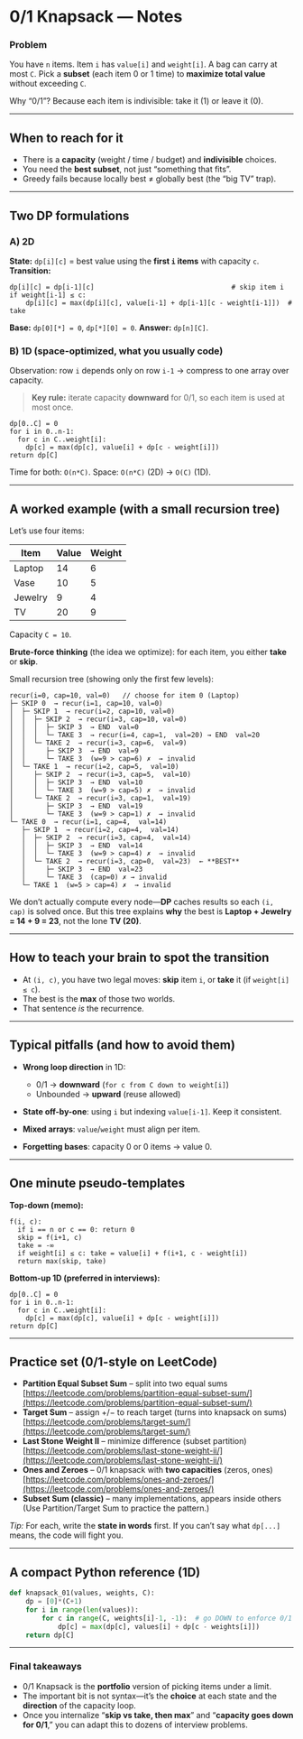 
# 0/1 Knapsack — Notes 

### Problem

You have `n` items. Item `i` has `value[i]` and `weight[i]`. A bag can carry at most `C`.
Pick a **subset** (each item 0 or 1 time) to **maximize total value** without exceeding `C`.

Why “0/1”?
Because each item is indivisible: take it (1) or leave it (0).

---

## When to reach for it

* There is a **capacity** (weight / time / budget) and **indivisible** choices.
* You need the **best subset**, not just “something that fits”.
* Greedy fails because locally best ≠ globally best (the “big TV” trap).

---

## Two DP formulations

### A) 2D 

**State:** `dp[i][c]` = best value using the **first `i` items** with capacity `c`.
**Transition:**

```
dp[i][c] = dp[i-1][c]                                  # skip item i
if weight[i-1] ≤ c:
    dp[i][c] = max(dp[i][c], value[i-1] + dp[i-1][c - weight[i-1]])  # take
```

**Base:** `dp[0][*] = 0`, `dp[*][0] = 0`.
**Answer:** `dp[n][C]`.

### B) 1D (space-optimized, what you usually code)

Observation: row `i` depends only on row `i-1` → compress to one array over capacity.

> **Key rule:** iterate capacity **downward** for 0/1, so each item is used at most once.

```
dp[0..C] = 0
for i in 0..n-1:
  for c in C..weight[i]:
    dp[c] = max(dp[c], value[i] + dp[c - weight[i]])
return dp[C]
```

Time for both: `O(n*C)`. Space: `O(n*C)` (2D) → `O(C)` (1D).

---

## A worked example (with a small recursion tree)

Let’s use four items:

| Item    | Value | Weight |
| ------- | ----- | ------ |
| Laptop  | 14    | 6      |
| Vase    | 10    | 5      |
| Jewelry | 9     | 4      |
| TV      | 20    | 9      |

Capacity `C = 10`.

**Brute-force thinking** (the idea we optimize): for each item, you either **take** or **skip**.

Small recursion tree (showing only the first few levels):

```
recur(i=0, cap=10, val=0)   // choose for item 0 (Laptop)
├─ SKIP 0  → recur(i=1, cap=10, val=0)
│  ├─ SKIP 1  → recur(i=2, cap=10, val=0)
│  │  ├─ SKIP 2  → recur(i=3, cap=10, val=0)
│  │  │  ├─ SKIP 3  → END  val=0
│  │  │  └─ TAKE 3  → recur(i=4, cap=1,  val=20) → END  val=20
│  │  └─ TAKE 2  → recur(i=3, cap=6,  val=9)
│  │     ├─ SKIP 3  → END  val=9
│  │     └─ TAKE 3  (w=9 > cap=6) ✗  → invalid
│  └─ TAKE 1  → recur(i=2, cap=5,  val=10)
│     ├─ SKIP 2  → recur(i=3, cap=5,  val=10)
│     │  ├─ SKIP 3  → END  val=10
│     │  └─ TAKE 3  (w=9 > cap=5) ✗  → invalid
│     └─ TAKE 2  → recur(i=3, cap=1,  val=19)
│        ├─ SKIP 3  → END  val=19
│        └─ TAKE 3  (w=9 > cap=1) ✗  → invalid
└─ TAKE 0  → recur(i=1, cap=4,  val=14)
   ├─ SKIP 1  → recur(i=2, cap=4,  val=14)
   │  ├─ SKIP 2  → recur(i=3, cap=4,  val=14)
   │  │  ├─ SKIP 3  → END  val=14
   │  │  └─ TAKE 3  (w=9 > cap=4) ✗  → invalid
   │  └─ TAKE 2  → recur(i=3, cap=0,  val=23)  ← **BEST**
   │     ├─ SKIP 3  → END  val=23
   │     └─ TAKE 3  (cap=0) ✗ → invalid
   └─ TAKE 1  (w=5 > cap=4) ✗  → invalid

```

We don’t actually compute every node—**DP** caches results so each `(i, cap)` is solved once.
But this tree explains **why** the best is **Laptop + Jewelry = 14 + 9 = 23**, not the lone **TV (20)**.

---

## How to teach your brain to spot the transition

* At `(i, c)`, you have two legal moves: **skip** item `i`, or **take** it (if `weight[i] ≤ c`).
* The best is the **max** of those two worlds.
* That sentence *is* the recurrence.

---

## Typical pitfalls (and how to avoid them)

* **Wrong loop direction** in 1D:

  * 0/1 → **downward** (`for c from C down to weight[i]`)
  * Unbounded → **upward** (reuse allowed)
* **State off-by-one**: using `i` but indexing `value[i-1]`. Keep it consistent.
* **Mixed arrays**: `value`/`weight` must align per item.
* **Forgetting bases**: capacity 0 or 0 items → value 0.

---

## One minute pseudo-templates

**Top-down (memo):**

```
f(i, c):
  if i == n or c == 0: return 0
  skip = f(i+1, c)
  take = -∞
  if weight[i] ≤ c: take = value[i] + f(i+1, c - weight[i])
  return max(skip, take)
```

**Bottom-up 1D (preferred in interviews):**

```
dp[0..C] = 0
for i in 0..n-1:
  for c in C..weight[i]:
    dp[c] = max(dp[c], value[i] + dp[c - weight[i]])
return dp[C]
```

---

## Practice set (0/1-style on LeetCode)

* **Partition Equal Subset Sum** – split into two equal sums
  [https://leetcode.com/problems/partition-equal-subset-sum/](https://leetcode.com/problems/partition-equal-subset-sum/)
* **Target Sum** – assign +/− to reach target (turns into knapsack on sums)
  [https://leetcode.com/problems/target-sum/](https://leetcode.com/problems/target-sum/)
* **Last Stone Weight II** – minimize difference (subset partition)
  [https://leetcode.com/problems/last-stone-weight-ii/](https://leetcode.com/problems/last-stone-weight-ii/)
* **Ones and Zeroes** – 0/1 knapsack with **two capacities** (zeros, ones)
  [https://leetcode.com/problems/ones-and-zeroes/](https://leetcode.com/problems/ones-and-zeroes/)
* **Subset Sum (classic)** – many implementations, appears inside others
  (Use Partition/Target Sum to practice the pattern.)

*Tip:* For each, write the **state in words** first. If you can’t say what `dp[...]` means, the code will fight you.

---

## A compact Python reference (1D)

```python
def knapsack_01(values, weights, C):
    dp = [0]*(C+1)
    for i in range(len(values)):
        for c in range(C, weights[i]-1, -1):  # go DOWN to enforce 0/1
            dp[c] = max(dp[c], values[i] + dp[c - weights[i]])
    return dp[C]
```

---

### Final takeaways

* 0/1 Knapsack is the **portfolio** version of picking items under a limit.
* The important bit is not syntax—it’s the **choice** at each state and the **direction** of the capacity loop.
* Once you internalize “**skip vs take, then max**” and “**capacity goes down for 0/1**,” you can adapt this to dozens of interview problems.

